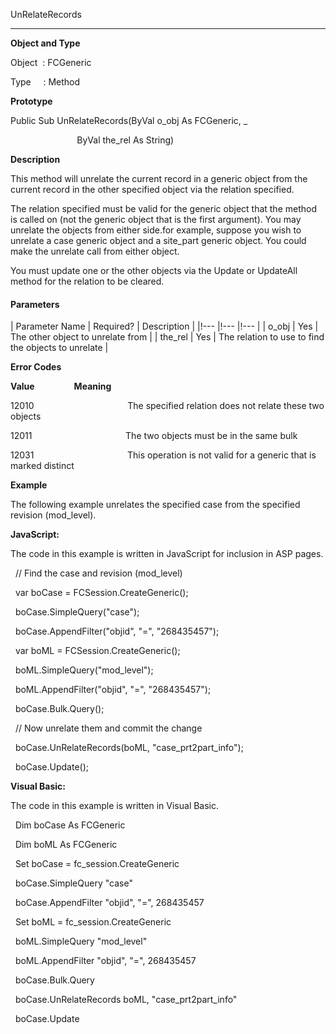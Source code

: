 UnRelateRecords

---

**Object and Type**

Object  : FCGeneric

Type     : Method

**Prototype**

Public Sub UnRelateRecords(ByVal o_obj As FCGeneric, _

                           ByVal the_rel As String)

**Description**

This method will unrelate the current record in a generic object from the current record in the other specified object via the relation specified.

The relation specified must be valid for the generic object that the method is called on (not the generic object that is the first argument). You may unrelate the objects from either side.for example, suppose you wish to unrelate a case generic object and a site_part generic object. You could make the unrelate call from either object.

You must update one or the other objects via the Update or UpdateAll method for the relation to be cleared.

#### Parameters

| Parameter Name | Required? | Description |
|!--- |!--- |!--- |
| o_obj | Yes | The other object to unrelate from |
| the_rel | Yes | The relation to use to find the objects to unrelate |

**Error Codes**

**Value**                **Meaning**

12010                                      The specified relation does not relate these two objects

12011                                      The two objects must be in the same bulk

12031                                      This operation is not valid for a generic that is marked distinct

**Example**

The following example unrelates the specified case from the specified revision (mod_level).

**JavaScript:**

The code in this example is written in JavaScript for inclusion in ASP pages.

  // Find the case and revision (mod_level)

  var boCase = FCSession.CreateGeneric();

  boCase.SimpleQuery("case");

  boCase.AppendFilter("objid", "=", "268435457");

  var boML = FCSession.CreateGeneric();

  boML.SimpleQuery("mod_level");

  boML.AppendFilter("objid", "=", "268435457");

  boCase.Bulk.Query();

  // Now unrelate them and commit the change

  boCase.UnRelateRecords(boML, "case_prt2part_info");

  boCase.Update();

**Visual Basic:**

The code in this example is written in Visual Basic.

  Dim boCase As FCGeneric

  Dim boML As FCGeneric

  Set boCase = fc_session.CreateGeneric

  boCase.SimpleQuery "case"

  boCase.AppendFilter "objid", "=", 268435457

  Set boML = fc_session.CreateGeneric

  boML.SimpleQuery "mod_level"

  boML.AppendFilter "objid", "=", 268435457

  boCase.Bulk.Query

  boCase.UnRelateRecords boML, "case_prt2part_info"

  boCase.Update